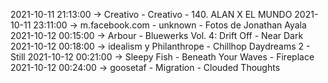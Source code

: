 2021-10-11 21:13:00 -> Creativo - Creativo - 140. ALAN X EL MUNDO
2021-10-11 23:11:00 -> m.facebook.com - unknown - Fotos de Jonathan Ayala
2021-10-12 00:15:00 -> Arbour - Bluewerks Vol. 4: Drift Off - Near Dark
2021-10-12 00:18:00 -> idealism y Philanthrope - Chillhop Daydreams 2 - Still
2021-10-12 00:21:00 -> Sleepy Fish - Beneath Your Waves - Fireplace
2021-10-12 00:24:00 -> goosetaf - Migration - Clouded Thoughts
